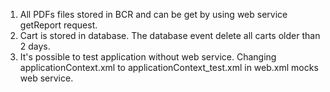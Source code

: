 1. All PDFs files stored in BCR and can be get by using web service getReport request.
2. Cart is stored in database. The database event delete all carts older than 2 days.
3. It's possible to test application without web service. Changing applicationContext.xml to applicationContext_test.xml
  in web.xml mocks web service.

